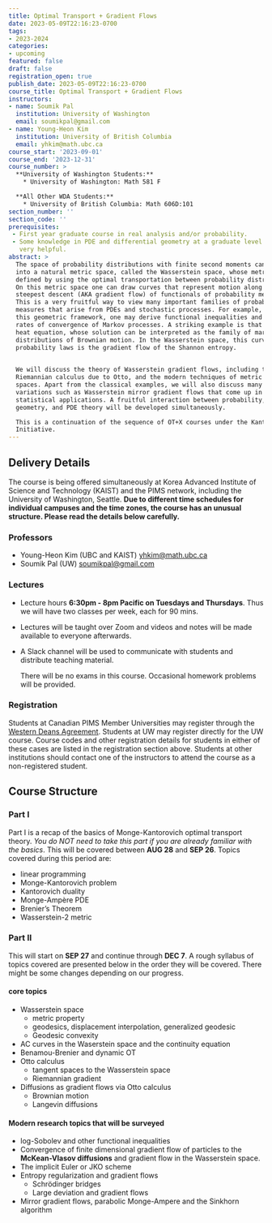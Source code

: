 ```yaml
---
title: Optimal Transport + Gradient Flows
date: 2023-05-09T22:16:23-0700
tags:
- 2023-2024
categories:
- upcoming
featured: false
draft: false
registration_open: true
publish_date: 2023-05-09T22:16:23-0700
course_title: Optimal Transport + Gradient Flows
instructors:
- name: Soumik Pal
  institution: University of Washington
  email: soumikpal@gmail.com
- name: Young-Heon Kim
  institution: University of British Columbia
  email: yhkim@math.ubc.ca
course_start: '2023-09-01'
course_end: '2023-12-31'
course_number: >
  **University of Washington Students:**
    * University of Washington: Math 581 F

  **All Other WDA Students:**
    * University of British Columbia: Math 606D:101
section_number: ''
section_code: ''
prerequisites:
 - First year graduate course in real analysis and/or probability.
 - Some knowledge in PDE and differential geometry at a graduate level will be
   very helpful.
abstract: >
  The space of probability distributions with finite second moments can be made
  into a natural metric space, called the Wasserstein space, whose metric is
  defined by using the optimal transportation between probability distributions.
  On this metric space one can draw curves that represent motion along the
  steepest descent (AKA gradient flow) of functionals of probability measures.
  This is a very fruitful way to view many important families of probability
  measures that arise from PDEs and stochastic processes. For example, using
  this geometric framework, one may derive functional inequalities and infer
  rates of convergence of Markov processes. A striking example is that of the
  heat equation, whose solution can be interpreted as the family of marginal
  distributions of Brownian motion. In the Wasserstein space, this curve of
  probability laws is the gradient flow of the Shannon entropy.

  
  We will discuss the theory of Wasserstein gradient flows, including the formal
  Riemannian calculus due to Otto, and the modern techniques of metric measures
  spaces. Apart from the classical examples, we will also discuss many modern
  variations such as Wasserstein mirror gradient flows that come up in
  statistical applications. A fruitful interaction between probability,
  geometry, and PDE theory will be developed simultaneously.

  This is a continuation of the sequence of OT+X courses under the Kantorovich
  Initiative.
---
```


## Delivery Details

The course is being offered simultaneously at Korea Advanced Institute of
Science and Technology (KAIST) and the PIMS network, including the University of
Washington, Seattle. **Due to different time schedules for individual campuses
and
the time zones, the course has an unusual structure. Please read the details
below carefully.**


### Professors
  * Young-Heon Kim (UBC and KAIST) <yhkim@math.ubc.ca>
  * Soumik Pal (UW) <soumikpal@gmail.com>

### Lectures
* Lecture hours **6:30pm - 8pm Pacific on Tuesdays and Thursdays**. Thus we will
have two classes per week, each for 90 mins.

* Lectures will be taught over Zoom and videos and notes will be made available
  to everyone afterwards.

* A Slack channel will be used to communicate with students and distribute
  teaching material.

  There will be no exams in this course. Occasional homework problems will be
  provided.

### Registration
Students at Canadian PIMS Member Universities may register through the [Western
Deans Agreement](http://wcdgs.ca/western-deans-agreement.html). Students at UW
may register directly for the UW course. Course codes and other registration
details for students in either of these cases are listed in the registration
section above. Students at other institutions should contact one of the
instructors to attend the course as a
non-registered student.

## Course Structure

### Part I
Part I is a recap of the basics of Monge-Kantorovich optimal transport theory.
_You do NOT need to take this part if you are already familiar with the basics_.
This will be covered between **AUG 28** and **SEP 26**. Topics covered during
this period are:

* linear programming
* Monge-Kantorovich problem
* Kantorovich duality
* Monge-Ampère PDE
* Brenier’s Theorem
* Wasserstein-2 metric

### Part II
This will start on **SEP 27** and continue through **DEC 7**. A rough syllabus
of topics covered are presented below in the order they will be covered. There
might be some changes depending on our progress.


#### core topics
* Wasserstein space
  * metric property
  * geodesics, displacement interpolation, generalized geodesic
  * Geodesic convexity
* AC curves in the Waserstein space and the continuity equation
* Benamou-Brenier and dynamic OT
* Otto calculus
  * tangent spaces to the Wasserstein space
  * Riemannian gradient
* Diffusions as gradient flows via Otto calculus
  * Brownian motion
  * Langevin diffusions

#### Modern research topics that will be surveyed
* log-Sobolev and other functional inequalities
* Convergence of finite dimensional gradient flow of particles to the
  **McKean-Vlasov diffusions** and gradient flow in the Wasserstein space.
* The implicit Euler or JKO scheme
* Entropy regularization and gradient flows
  * Schrödinger bridges
  * Large deviation and gradient flows
* Mirror gradient flows, parabolic Monge-Ampere and the Sinkhorn algorithm

